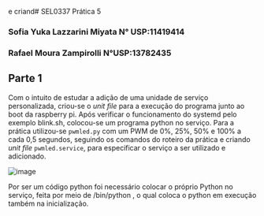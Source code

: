  e criand# SEL0337 Prática 5
### Sofia Yuka Lazzarini Miyata N° USP:11419414 
### Rafael Moura Zampirolli     N°USP:13782435

## Parte 1

Com o intuito de estudar a adição de uma unidade de  serviço personalizada, criou-se o _unit file_ para a execução do programa junto ao boot da raspberry pi. Após verificar o funcionamento do systemd pelo exemplo blink.sh, colocou-se um programa python no serviço. Para a prática utilizou-se `pwmled.py` com um PWM de 0%, 25%, 50% e 100% a cada 0,5 segundos, seguindo os comandos do roteiro da prática e criando _unit file_ `pwmled.service`, para especificar o serviço a ser utilizado e adicionado. 

![image](https://github.com/user-attachments/assets/10058596-4f0a-41ef-98f8-98d6378a4ea4)

Por ser um código python foi necessário colocar o próprio Python no serviço,  feita por meio de /bin/python , o qual coloca o python em execução também na inicialização. 






